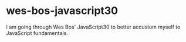 # wes-bos-javascript30

I am going through Wes Bos' JavaScript30 to better accustom myself to JavaScript fundamentals.
